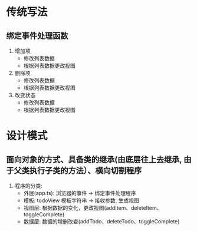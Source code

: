 # 传统写法
## 绑定事件处理函数
   1. 增加项
      - 修改列表数据
      - 根据列表数据更改视图
   2. 删除项
      - 修改列表数据
      - 根据列表数据更改视图
   3. 改变状态
      - 修改列表数据
      - 根据列表数据更改视图


# 设计模式 
## 面向对象的方式、具备类的继承(由底层往上去继承, 由于父类执行子类的方法）、横向切割程序
   1. 程序的分类:
      - 外层(app.ts): 浏览器的事件 -> 绑定事件处理程序
      - 模板: todoView 模板字符串 -> 接收参数, 生成视图
      - 视图层: 根据数据的变化，更改视图(addItem、deleteItem、toggleComplete)
      - 数据层: 数据的增删改查(addTodo、deleteTodo、toggleComplete)


